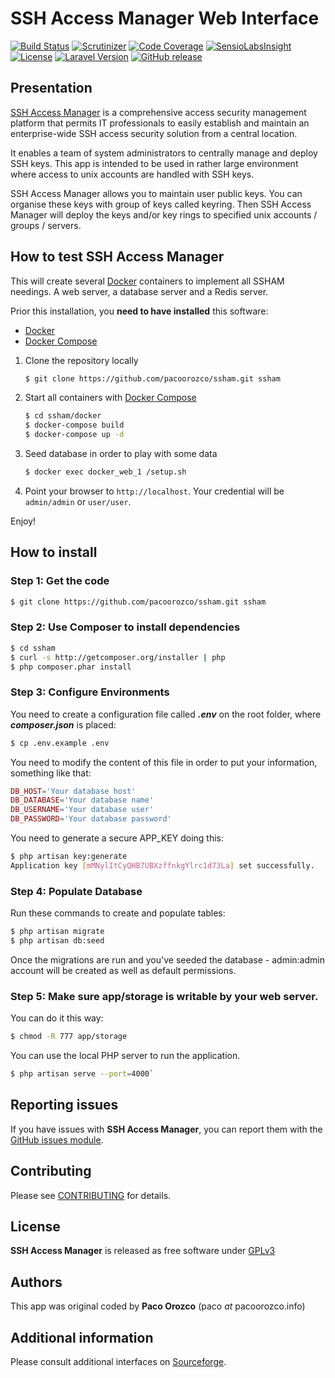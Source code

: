 # SSH Access Manager Web Interface

[![Build Status](https://travis-ci.org/pacoorozco/ssham.svg)](https://travis-ci.org/pacoorozco/ssham)
[![Scrutinizer](https://img.shields.io/scrutinizer/g/pacoorozco/ssham.svg?style=flat-square)](https://scrutinizer-ci.com/g/pacoorozco/ssham)
[![Code Coverage](https://scrutinizer-ci.com/g/pacoorozco/ssham/badges/coverage.png)](https://scrutinizer-ci.com/g/pacoorozco/ssham)
[![SensioLabsInsight](https://insight.sensiolabs.com/projects/803ad655-408a-469f-8389-8e5fe0338cec/mini.png)](https://insight.sensiolabs.com/projects/803ad655-408a-469f-8389-8e5fe0338cec)
[![License](https://img.shields.io/github/license/pacoorozco/ssham.svg)](https://github.com/pacoorozco/ssham/blob/master/LICENSE)
[![Laravel Version](https://img.shields.io/badge/Laravel-5.1-orange.svg)](https://laravel.com/docs)
[![GitHub release](https://img.shields.io/github/release/pacoorozco/ssham.svg?style=flat-square)](https://github.com/pacoorozco/ssham/releases)

## Presentation

[SSH Access Manager](http://sourceforge.net/projects/ssham/) is a comprehensive access security management platform that permits IT professionals to easily establish and maintain an enterprise-wide SSH access security solution from a central location.

It enables a team of system administrators to centrally manage and deploy SSH keys. This app is intended to be used in rather large environment where access to unix accounts are handled with SSH keys.

SSH Access Manager allows you to maintain user public keys. You can organise these keys with group of keys called keyring. Then SSH Access Manager will deploy the keys and/or key rings to specified unix accounts / groups / servers.


## How to test SSH Access Manager

This will create several [Docker](https://www.docker.com/) containers to implement all SSHAM needings. A web server, a database server and a Redis server.

Prior this installation, you **need to have installed** this software:

* [Docker](https://www.docker.com/)
* [Docker Compose](https://docs.docker.com/compose/)

1. Clone the repository locally

    ```bash
    $ git clone https://github.com/pacoorozco/ssham.git ssham
    ```
2. Start all containers with [Docker Compose](https://docs.docker.com/compose/)

    ```bash
    $ cd ssham/docker
    $ docker-compose build
    $ docker-compose up -d
    ```
3. Seed database in order to play with some data


    ```bash
    $ docker exec docker_web_1 /setup.sh 
    ```
4. Point your browser to `http://localhost`. Your credential will be `admin/admin` or `user/user`.

Enjoy!

## How to install
### Step 1: Get the code

```bash
$ git clone https://github.com/pacoorozco/ssham.git ssham
```

### Step 2: Use Composer to install dependencies

```bash
$ cd ssham
$ curl -s http://getcomposer.org/installer | php
$ php composer.phar install
```

### Step 3: Configure Environments

You need to create a configuration file called ***.env*** on the root folder, where ***composer.json*** is placed:

```bash
$ cp .env.example .env
```
You need to modify the content of this file in order to put your information, something like that:

```php
DB_HOST='Your database host'
DB_DATABASE='Your database name'
DB_USERNAME='Your database user'
DB_PASSWORD='Your database password'
```
You need to generate a secure APP_KEY doing this:

```bash
$ php artisan key:generate
Application key [mMNylItCyQHB7UBXzffnkgYlrc1d73La] set successfully.
```
### Step 4: Populate Database
Run these commands to create and populate tables:

```bash
$ php artisan migrate
$ php artisan db:seed
```
Once the migrations are run and you've seeded the database -  admin:admin account will be created as well as default permissions.

### Step 5: Make sure app/storage is writable by your web server.

You can do it this way:

```bash
$ chmod -R 777 app/storage
```

You can use the local PHP server to run the application.

```bash
$ php artisan serve --port=4000`
```

## Reporting issues

If you have issues with **SSH Access Manager**, you can report them with the [GitHub issues module](https://github.com/pacoorozco/ssham/issues).

## Contributing

Please see [CONTRIBUTING](https://github.com/pacoorozco/ssham/blob/master/CONTRIBUTING.md) for details.

## License

**SSH Access Manager** is released as free software under [GPLv3](http://www.gnu.org/licenses/gpl-3.0.html)

## Authors

This app was original coded by **Paco Orozco** (paco _at_ pacoorozco.info) 

## Additional information
Please consult additional interfaces on [Sourceforge](http://sourceforge.net/projects/ssham/).
